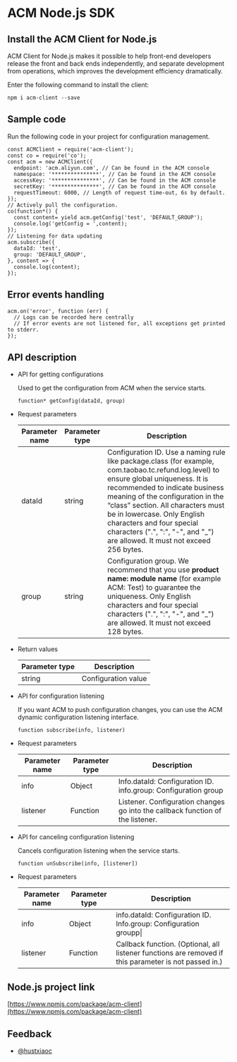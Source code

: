 # ACM Node.js SDK

## Install the ACM Client for Node.js

ACM Client for Node.js makes it possible to help front-end developers release the front and back ends independently, and separate development from operations, which improves the development efficiency dramatically.

Enter the following command to install the client:

```
npm i acm-client --save
```

## Sample code

Run the following code in your project for configuration management.

```
const ACMClient = require('acm-client');
const co = require('co');
const acm = new ACMClient({
  endpoint: 'acm.aliyun.com', // Can be found in the ACM console
  namespace: '***************', // Can be found in the ACM console
  accessKey: '***************', // Can be found in the ACM console
  secretKey: '***************', // Can be found in the ACM console
  requestTimeout: 6000, // Length of request time-out, 6s by default.
});
// Actively pull the configuration.
co(function*() {
  const content= yield acm.getConfig('test', 'DEFAULT_GROUP');
  console.log('getConfig = ',content);
});
// Listening for data updating
acm.subscribe({
  dataId: 'test',
  group: 'DEFAULT_GROUP',
}, content => {
  console.log(content);
});
```

## Error events handling

```
acm.on('error', function (err) {
  // Logs can be recorded here centrally
  // If error events are not listened for, all exceptions get printed to stderr.
});
```

## API description

-   API for getting configurations

    Used to get the configuration from ACM when the service starts.

    ```
    function* getConfig(dataId, group)
    ```

-   Request parameters

    |Parameter name|Parameter type|Description|
    |--------------|--------------|-----------|
    |dataId|string|Configuration ID. Use a naming rule like package.class \(for example, com.taobao.tc.refund.log.level\) to ensure global uniqueness. It is recommended to indicate business meaning of the configuration in the “class” section. All characters must be in lowercase. Only English characters and four special characters \(".", ":", "-", and "\_"\) are allowed. It must not exceed 256 bytes.|
    |group|string|Configuration group. We recommend that you use **product name: module name** \(for example ACM: Test\) to guarantee the uniqueness. Only English characters and four special characters \(".", ":", "-", and "\_"\) are allowed. It must not exceed 128 bytes.|

-   Return values

    |Parameter type|Description|
    |--------------|-----------|
    |string|Configuration value|

-   API for configuration listening

    If you want ACM to push configuration changes, you can use the ACM dynamic configuration listening interface.

    ```
    function subscribe(info, listener)
    ```

-   Request parameters

    |Parameter name|Parameter type|Description|
    |--------------|--------------|-----------|
    |info|Object|Info.dataId: Configuration ID. info.group: Configuration group|
    |listener|Function|Listener. Configuration changes go into the callback function of the listener.|

-   API for canceling configuration listening

    Cancels configuration listening when the service starts.

    ```
    function unSubscribe(info, [listener])
    ```

-   Request parameters

    |Parameter name|Parameter type|Description|
    |--------------|--------------|-----------|
    |info|Object|info.dataId: Configuration ID. Info.group: Configuration groupp\||
    |listener|Function|Callback function. \(Optional, all listener functions are removed if this parameter is not passed in.\)|


## Node.js project link

[https://www.npmjs.com/package/acm-client](https://www.npmjs.com/package/acm-client)

## Feedback

-   [@hustxiaoc](https://github.com/hustxiaoc)

